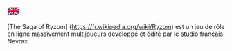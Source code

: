 [![en](/assets/lang-en.png)](README.md)

[The Saga of Ryzom] (https://fr.wikipedia.org/wiki/Ryzom) est un jeu de rôle en ligne massivement multijoueurs développé et édité par le studio français Nevrax.